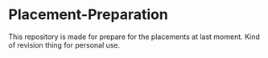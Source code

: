 # Placement-Preparation

This repository is made for prepare for the placements at last moment.
Kind of revision thing for personal use.
